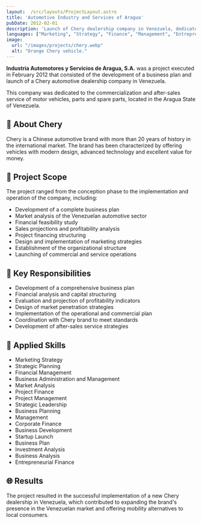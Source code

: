 ```yaml
---
layout:  /src/layouts/ProjectLayout.astro
title: 'Automotive Industry and Services of Aragua'
pubDate: 2012-02-01
description: 'Launch of Chery dealership company in Venezuela, dedicated to the commercialization and after-sales service of vehicles.'
languages: ["Marketing", "Strategy", "Finance", "Management", "Entrepreneurship"]
image:
  url: "/images/projects/chery.webp"
  alt: "Orange Chery vehicle."
--- 
```


**Industria Automotores y Servicios de Aragua, S.A.** was a project executed in February 2012 that consisted of the development of a business plan and launch of a Chery automotive dealership company in Venezuela.

This company was dedicated to the commercialization and after-sales service of motor vehicles, parts and spare parts, located in the Aragua State of Venezuela.

## 🚗 About Chery

Chery is a Chinese automotive brand with more than 20 years of history in the international market. The brand has been characterized by offering vehicles with modern design, advanced technology and excellent value for money.

## 🎯 Project Scope

The project ranged from the conception phase to the implementation and operation of the company, including:

- Development of a complete business plan
- Market analysis of the Venezuelan automotive sector
- Financial feasibility study
- Sales projections and profitability analysis
- Project financing structuring
- Design and implementation of marketing strategies
- Establishment of the organizational structure
- Launching of commercial and service operations

## 💼 Key Responsibilities

- Development of a comprehensive business plan
- Financial analysis and capital structuring
- Evaluation and projection of profitability indicators
- Design of market penetration strategies
- Implementation of the operational and commercial plan
- Coordination with Chery brand to meet standards
- Development of after-sales service strategies

## 🔧 Applied Skills

- Marketing Strategy
- Strategic Planning
- Financial Management
- Business Administration and Management
- Market Analysis
- Project Finance
- Project Management
- Strategic Leadership
- Business Planning
- Management
- Corporate Finance
- Business Development 
- Startup Launch
- Business Plan
- Investment Analysis
- Business Analysis
- Entrepreneurial Finance

## 🌐 Results

The project resulted in the successful implementation of a new Chery dealership in Venezuela, which contributed to expanding the brand's presence in the Venezuelan market and offering mobility alternatives to local consumers.
